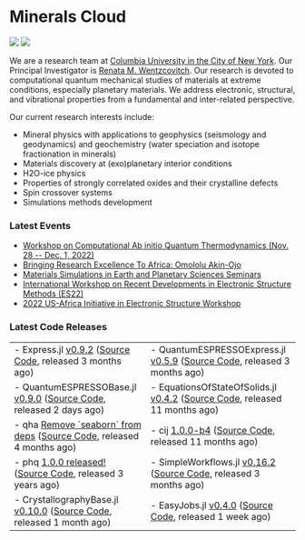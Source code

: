 # Minerals Cloud



[![](https://img.shields.io/twitter/follow/MineralsCloud?style=social)](https://twitter.com/MineralsCloud)
[![](https://img.shields.io/badge/Contact_Us-green.svg)](mailto:mineralscloudcu@gmail.com)

We are a research team at [Columbia University in the City of New York](https://www.columbia.edu/).
Our Principal Investigator is [Renata M. Wentzcovitch](https://www.apam.columbia.edu/faculty/renata-wentzcovitch).
Our research is devoted to computational quantum mechanical studies of materials at extreme conditions, especially
planetary materials. We address electronic, structural, and vibrational properties from a fundamental and inter-related
perspective.

Our current research interests include:
- Mineral physics with applications to geophysics (seismology and geodynamics) and geochemistry (water speciation and
isotope fractionation in minerals)
- Materials discovery at (exo)planetary interior conditions
- H2O-ice physics
- Properties of strongly correlated oxides and their crystalline defects
- Spin crossover systems
- Simulations methods development

### Latest Events

- [Workshop on Computational Ab initio Quantum Thermodynamics (Nov. 28 -- Dec. 1, 2022)](https://github.com/MineralsCloud/WorkshopFall2022)
- [Bringing Research Excellence To Africa: Omololu Akin-Ojo](http://www.mineralscloud.com/events/)
- [Materials Simulations in Earth and Planetary Sciences Seminars](https://www.apam.columbia.edu/materials-simulations-earth-and-planetary-sciences-seminars)
- [International Workshop on Recent Developments in Electronic Structure Methods (ES22)](https://www.apam.columbia.edu/international-workshop-recent-developments-electronic-structure-es22-1)
- [2022 US-Africa Initiative in Electronic Structure Workshop](https://usafricainitiative.org/MayWorkshop2022/)

### Latest Code Releases

<table border="0">
    <tr>
        <td>
            - Express.jl <a href="https://github.com/MineralsCloud/Express.jl/releases/tag/v0.9.2">v0.9.2</a> (<a
                href="https://github.com/MineralsCloud/Express.jl">Source Code</a>, released
            3 months ago)
        </td>
        <td>
            - QuantumESPRESSOExpress.jl <a href="https://github.com/MineralsCloud/QuantumESPRESSOExpress.jl/releases/tag/v0.5.9">v0.5.9</a> (<a
                href="https://github.com/MineralsCloud/QuantumESPRESSOExpress.jl">Source Code</a>, released
            3 months ago)
        </td>
    </tr>
    <tr>
        <td>
            - QuantumESPRESSOBase.jl <a href="https://github.com/MineralsCloud/QuantumESPRESSOBase.jl/releases/tag/v0.9.0">v0.9.0</a> (<a
                href="https://github.com/MineralsCloud/QuantumESPRESSOBase.jl">Source Code</a>, released
            2 days ago)
        </td>
        <td>
            - EquationsOfStateOfSolids.jl <a href="https://github.com/MineralsCloud/EquationsOfStateOfSolids.jl/releases/tag/v0.4.2">v0.4.2</a> (<a
                href="https://github.com/MineralsCloud/EquationsOfStateOfSolids.jl">Source Code</a>, released
            11 months ago)
        </td>
    </tr>
    <tr>
        <td>
            - qha <a href="https://github.com/MineralsCloud/qha/releases/tag/v1.0.22">Remove `seaborn` from deps</a> (<a href="https://github.com/MineralsCloud/qha">Source Code</a>,
            released 4 months ago)
        </td>
        <td>
            - cij <a href="https://github.com/MineralsCloud/cij/releases/tag/1.0.0-b4">1.0.0-b4</a> (<a href="https://github.com/MineralsCloud/cij">Source Code</a>,
            released 11 months ago)
        </td>
    </tr>
    <tr>
        <td>
            - phq <a href="https://github.com/MineralsCloud/phq/releases/tag/1.0.0">1.0.0 released!</a> (<a href="https://github.com/MineralsCloud/phq">Source Code</a>,
            released 3 years ago)
        </td>
        <td>
            - SimpleWorkflows.jl <a href="https://github.com/MineralsCloud/SimpleWorkflows.jl/releases/tag/v0.16.2">v0.16.2</a> (<a
                href="https://github.com/MineralsCloud/SimpleWorkflows.jl">Source Code</a>, released
            3 months ago)
        </td>
    </tr>
    <tr>
        <td>
            - CrystallographyBase.jl <a href="https://github.com/MineralsCloud/CrystallographyBase.jl/releases/tag/v0.10.0">v0.10.0</a> (<a
                href="https://github.com/MineralsCloud/CrystallographyBase.jl">Source Code</a>, released
            1 month ago)
        </td>
        <td>
            - EasyJobs.jl <a href="https://github.com/MineralsCloud/EasyJobs.jl/releases/tag/v0.4.0">v0.4.0</a> (<a
                href="https://github.com/MineralsCloud/EasyJobs.jl">Source Code</a>, released
            1 week ago)
        </td>
    </tr>
</table>
